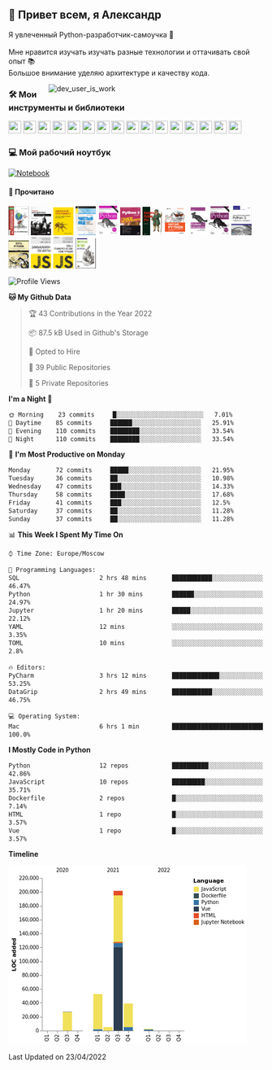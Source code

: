 <h2>👋 Привет всем, я Александр</h2>
<p>Я увлеченный Python-разработчик-самоучка 🧐
<br>
<br>Мне нравится изучать изучать разные технологии и оттачивать свой опыт 📚
<br>Большое внимание уделяю архитектуре и качеству кода.
</p>

<img align="right" src="https://cdn.dribbble.com/users/962321/screenshots/2788167/gif_13.gif" width="425" alt="dev_user_is_work">


### 🛠 Мои инструменты и библиотеки

<p>
<span> <img width="25" height="25" src="https://cdn.jsdelivr.net/gh/devicons/devicon/icons/linux/linux-original.svg" />
<img width="25" height="25" src="https://cdn.jsdelivr.net/gh/devicons/devicon/icons/django/django-plain.svg" />
<img width="25" height="25" src="https://cdn.jsdelivr.net/gh/devicons/devicon/icons/docker/docker-original-wordmark.svg"/>
<img width="25" height="25" src="https://cdn.jsdelivr.net/gh/devicons/devicon/icons/grafana/grafana-original-wordmark.svg" />
<img width="25" height="25" src="https://cdn.jsdelivr.net/gh/devicons/devicon/icons/jira/jira-original-wordmark.svg" />
<img width="25" height="25" src="https://cdn.jsdelivr.net/gh/devicons/devicon/icons/mongodb/mongodb-plain-wordmark.svg" />
<img width="25" height="25" src="https://cdn.jsdelivr.net/gh/devicons/devicon/icons/postgresql/postgresql-original-wordmark.svg" />
<img width="25" height="25" src="https://cdn.jsdelivr.net/gh/devicons/devicon/icons/pycharm/pycharm-original.svg" />                  
<img width="25" height="25" src="https://cdn.jsdelivr.net/gh/devicons/devicon/icons/redis/redis-original-wordmark.svg" />
<img width="25" height="25" src="https://cdn.jsdelivr.net/gh/devicons/devicon/icons/slack/slack-original.svg" />
<img width="25" height="25" src="https://cdn.jsdelivr.net/gh/devicons/devicon/icons/pytest/pytest-original.svg" />
<img width="25" height="25" src="https://cdn.jsdelivr.net/gh/devicons/devicon/icons/prometheus/prometheus-original.svg" />
<img width="25" height="25" src="https://cdn.jsdelivr.net/gh/devicons/devicon/icons/sqlalchemy/sqlalchemy-original.svg" />
<img width="25" height="25" src="https://cdn.jsdelivr.net/gh/devicons/devicon/icons/jupyter/jupyter-original-wordmark.svg" />
<img width="25" height="25" src="https://cdn.jsdelivr.net/gh/devicons/devicon/icons/gitlab/gitlab-original-wordmark.svg" />
<img width="25" height="25" src="https://cdn.jsdelivr.net/gh/devicons/devicon/icons/ubuntu/ubuntu-plain.svg" />          
</span>

### 💻 Мой рабочий ноутбук

<p>
<a href="https://www.apple.com/ru/shop/buy-mac/macbook-pro/13-дюймовый-«серый-космос»-процессор-2,0-ггц,-4-ядерный-intel-core-i5-с-графическим-процессором-intel-iris-plus-graphics-512гб"><img alt="Notebook" src ="https://img.shields.io/badge/Apple-MacBook_Pro_2020-999999?style=for-the-badge&logo=apple&logoColor=white"></a>
</p>



#### 📖 Прочитано 

<p>
    <a href="https://github.com/Hazzari/hazzari/blob/master/image/books_screen/A1.png">
    <img width="40" src="image/books_screen/A1.png"/></a>
    <a href="https://github.com/Hazzari/hazzari/blob/master/image/books_screen/A2.png">
    <img width="40" src="image/books_screen/A2.png"/></a>
    <a href="https://github.com/Hazzari/hazzari/blob/master/image/books_screen/A3.png">
    <img width="40" src="image/books_screen/A3.png"/></a>
    <a href="https://github.com/Hazzari/hazzari/blob/master/image/books_screen/A4.png">
    <img width="40" src="image/books_screen/A4.png"/></a>
    <a href="https://github.com/Hazzari/hazzari/blob/master/image/books_screen/P1.png">
    <img width="40" src="image/books_screen/P1.png"/></a>
    <a href="https://github.com/Hazzari/hazzari/blob/master/image/books_screen/P2.png">
    <img width="40" src="image/books_screen/P2.png"/></a>
    <a href="https://github.com/Hazzari/hazzari/blob/master/image/books_screen/P3.png">
    <img width="40" src="image/books_screen/P3.png"/></a>
    <a href="https://github.com/Hazzari/hazzari/blob/master/image/books_screen/P4.png">
    <img width="40" src="image/books_screen/P4.png"/></a>
    <a href="https://github.com/Hazzari/hazzari/blob/master/image/books_screen/P5.png">
    <img width="40" src="image/books_screen/P5.png"/></a>
    <a href="https://github.com/Hazzari/hazzari/blob/master/image/books_screen/P6.png">
    <img width="40" src="image/books_screen/P6.png"/></a>
    <a href="https://github.com/Hazzari/hazzari/blob/master/image/books_screen/P7.png">
    <img width="40" src="image/books_screen/P7.png"/></a>
    <a href="https://github.com/Hazzari/hazzari/blob/master/image/books_screen/P8.png">
    <img width="40" src="image/books_screen/P8.png"/></a>
    <a href="https://github.com/Hazzari/hazzari/blob/master/image/books_screen/J1.png">
    <img width="40" src="image/books_screen/J1.png"/></a>
    <a href="https://github.com/Hazzari/hazzari/blob/master/image/books_screen/J2.png">
    <img width="40" src="image/books_screen/J2.png"/></a>
    <a href="https://github.com/Hazzari/hazzari/blob/master/image/books_screen/J3.png">
    <img width="40" src="image/books_screen/J3.png"/></a>
</p> 

<!--START_SECTION:waka-->
![Profile Views](http://img.shields.io/badge/Profile%20Views-1-blue)

**🐱 My Github Data** 

> 🏆 43 Contributions in the Year 2022
 > 
> 📦 87.5 kB Used in Github's Storage 
 > 
> 💼 Opted to Hire
 > 
> 📜 39 Public Repositories 
 > 
> 🔑 5 Private Repositories  
 > 
**I'm a Night 🦉** 

```text
🌞 Morning    23 commits     █░░░░░░░░░░░░░░░░░░░░░░░░   7.01% 
🌆 Daytime    85 commits     ██████░░░░░░░░░░░░░░░░░░░   25.91% 
🌃 Evening    110 commits    ████████░░░░░░░░░░░░░░░░░   33.54% 
🌙 Night      110 commits    ████████░░░░░░░░░░░░░░░░░   33.54%

```
📅 **I'm Most Productive on Monday** 

```text
Monday       72 commits     █████░░░░░░░░░░░░░░░░░░░░   21.95% 
Tuesday      36 commits     ██░░░░░░░░░░░░░░░░░░░░░░░   10.98% 
Wednesday    47 commits     ███░░░░░░░░░░░░░░░░░░░░░░   14.33% 
Thursday     58 commits     ████░░░░░░░░░░░░░░░░░░░░░   17.68% 
Friday       41 commits     ███░░░░░░░░░░░░░░░░░░░░░░   12.5% 
Saturday     37 commits     ██░░░░░░░░░░░░░░░░░░░░░░░   11.28% 
Sunday       37 commits     ██░░░░░░░░░░░░░░░░░░░░░░░   11.28%

```


📊 **This Week I Spent My Time On** 

```text
⌚︎ Time Zone: Europe/Moscow

💬 Programming Languages: 
SQL                      2 hrs 48 mins       ███████████░░░░░░░░░░░░░░   46.47% 
Python                   1 hr 30 mins        ██████░░░░░░░░░░░░░░░░░░░   24.97% 
Jupyter                  1 hr 20 mins        █████░░░░░░░░░░░░░░░░░░░░   22.12% 
YAML                     12 mins             ░░░░░░░░░░░░░░░░░░░░░░░░░   3.35% 
TOML                     10 mins             ░░░░░░░░░░░░░░░░░░░░░░░░░   2.8%

🔥 Editors: 
PyCharm                  3 hrs 12 mins       █████████████░░░░░░░░░░░░   53.25% 
DataGrip                 2 hrs 49 mins       ███████████░░░░░░░░░░░░░░   46.75%

💻 Operating System: 
Mac                      6 hrs 1 min         █████████████████████████   100.0%

```

**I Mostly Code in Python** 

```text
Python                   12 repos            ██████████░░░░░░░░░░░░░░░   42.86% 
JavaScript               10 repos            █████████░░░░░░░░░░░░░░░░   35.71% 
Dockerfile               2 repos             █░░░░░░░░░░░░░░░░░░░░░░░░   7.14% 
HTML                     1 repo              █░░░░░░░░░░░░░░░░░░░░░░░░   3.57% 
Vue                      1 repo              █░░░░░░░░░░░░░░░░░░░░░░░░   3.57%

```


**Timeline**

![Chart not found](https://raw.githubusercontent.com/Hazzari/Hazzari/master/charts/bar_graph.png) 


 Last Updated on 23/04/2022
<!--END_SECTION:waka-->
        
